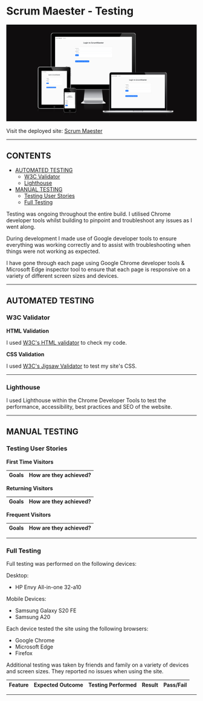 # Scrum Maester -  Testing

![The Scrum Maester site shown on a variety of screen sizes](static/assets/documentation/screenshots/responsive-display.png)

Visit the deployed site: [Scrum Maester](https://scrummaester-81eb70fbef06.herokuapp.com/)

- - -

## CONTENTS

* [AUTOMATED TESTING](#automated-testing)
  * [W3C Validator](#w3c-validator)
  * [Lighthouse](#lighthouse)
* [MANUAL TESTING](#manual-testing)
  * [Testing User Stories](#testing-user-stories)
  * [Full Testing](#full-testing)

Testing was ongoing throughout the entire build. I utilised Chrome developer tools whilst building to pinpoint and troubleshoot any issues as I went along.

During development I made use of Google developer tools to ensure everything was working correctly and to assist with troubleshooting when things were not working as expected.

I have gone through each page using Google Chrome developer tools & Microsoft Edge inspector tool to ensure that each page is responsive on a variety of different screen sizes and devices.

- - -

## AUTOMATED TESTING

### W3C Validator

**HTML Validation**

I used [W3C's HTML validator](https://validator.w3.org/) to check my code.

**CSS Validation**

I used [W3C's Jigsaw Validator](https://jigsaw.w3.org/css-validator/) to test my site's CSS.

- - -

### Lighthouse

I used Lighthouse within the Chrome Developer Tools to test the performance, accessibility, best practices and SEO of the website.

- - -

## MANUAL TESTING

### Testing User Stories

**First Time Visitors**

| **Goals** | **How are they achieved?** |
| --- | --- |

**Returning Visitors**

| **Goals** | **How are they achieved?** |
| --- | --- |

**Frequent Visitors**

| **Goals** | **How are they achieved?** |
| --- | --- |

- - -

### Full Testing

Full testing was performed on the following devices:

Desktop:
<ul><li>HP Envy All-in-one 32-a10</li></ul>

Mobile Devices:

<ul>
<li>Samsung Galaxy S20 FE</li>
<li>Samsung A20</li>
</ul>


Each device tested the site using the following browsers:

* Google Chrome
* Microsoft Edge
* Firefox

Additional testing was taken by friends and family on a variety of devices and screen sizes. They reported no issues when using the site.


| **Feature** | **Expected Outcome** | **Testing Performed** | **Result** | **Pass/Fail** |
| --- | --- | ---- | --- | --- |

- - -
